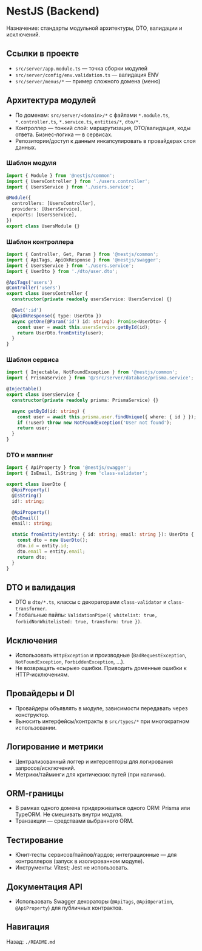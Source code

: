 # NestJS (Backend)

Назначение: стандарты модульной архитектуры, DTO, валидации и исключений.

## Ссылки в проекте

- `src/server/app.module.ts` — точка сборки модулей
- `src/server/config/env.validation.ts` — валидация ENV
- `src/server/menus/*` — пример сложного домена (меню)

## Архитектура модулей

- По доменам: `src/server/<domain>/*` с файлами `*.module.ts`, `*.controller.ts`, `*.service.ts`, `entities/*`, `dto/*`.
- Контроллер — тонкий слой: маршрутизация, DTO/валидация, коды ответа. Бизнес‑логика — в сервисах.
- Репозитории/доступ к данным инкапсулировать в провайдерах слоя данных.

### Шаблон модуля

```ts
import { Module } from '@nestjs/common';
import { UsersController } from './users.controller';
import { UsersService } from './users.service';

@Module({
  controllers: [UsersController],
  providers: [UsersService],
  exports: [UsersService],
})
export class UsersModule {}
```

### Шаблон контроллера

```ts
import { Controller, Get, Param } from '@nestjs/common';
import { ApiTags, ApiOkResponse } from '@nestjs/swagger';
import { UsersService } from './users.service';
import { UserDto } from './dto/user.dto';

@ApiTags('users')
@Controller('users')
export class UsersController {
  constructor(private readonly usersService: UsersService) {}

  @Get(':id')
  @ApiOkResponse({ type: UserDto })
  async getOne(@Param('id') id: string): Promise<UserDto> {
    const user = await this.usersService.getById(id);
    return UserDto.fromEntity(user);
  }
}
```

### Шаблон сервиса

```ts
import { Injectable, NotFoundException } from '@nestjs/common';
import { PrismaService } from '@/src/server/database/prisma.service';

@Injectable()
export class UsersService {
  constructor(private readonly prisma: PrismaService) {}

  async getById(id: string) {
    const user = await this.prisma.user.findUnique({ where: { id } });
    if (!user) throw new NotFoundException('User not found');
    return user;
  }
}
```

### DTO и маппинг

```ts
import { ApiProperty } from '@nestjs/swagger';
import { IsEmail, IsString } from 'class-validator';

export class UserDto {
  @ApiProperty()
  @IsString()
  id!: string;

  @ApiProperty()
  @IsEmail()
  email!: string;

  static fromEntity(entity: { id: string; email: string }): UserDto {
    const dto = new UserDto();
    dto.id = entity.id;
    dto.email = entity.email;
    return dto;
  }
}
```

## DTO и валидация

- DTO в `dto/*.ts`, классы с декораторами `class-validator` и `class-transformer`.
- Глобальные пайпы: `ValidationPipe({ whitelist: true, forbidNonWhitelisted: true, transform: true })`.

## Исключения

- Использовать `HttpException` и производные (`BadRequestException`, `NotFoundException`, `ForbiddenException`, ...).
- Не возвращать «сырые» ошибки. Приводить доменные ошибки к HTTP‑исключениям.

## Провайдеры и DI

- Провайдеры объявлять в модуле, зависимости передавать через конструктор.
- Выносить интерфейсы/контракты в `src/types/*` при многократном использовании.

## Логирование и метрики

- Централизованный логгер и интерсепторы для логирования запросов/исключений.
- Метрики/тайминги для критических путей (при наличии).

## ORM‑границы

- В рамках одного домена придерживаться одного ORM: Prisma или TypeORM. Не смешивать внутри модуля.
- Транзакции — средствами выбранного ORM.

## Тестирование

- Юнит‑тесты сервисов/пайпов/гардов; интеграционные — для контроллеров (запуск в изолированном модуле).
- Инструменты: Vitest; Jest не использовать.

## Документация API

- Использовать Swagger декораторы (`@ApiTags`, `@ApiOperation`, `@ApiProperty`) для публичных контрактов.

## Навигация

Назад: `./README.md`
